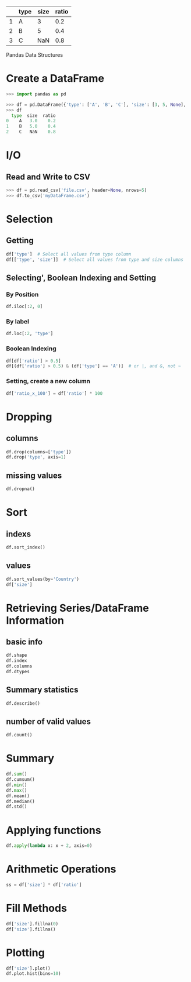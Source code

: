
| | type | size | ratio |
| --- | --- | --- | --- | 
|1	| A | 3 | 0.2 |
|2	| B | 5 | 0.4 |
|3	| C | NaN | 0.8 |

Pandas Data Structures

# Create a DataFrame
```python
>>> import pandas as pd

>>> df = pd.DataFrame({'type': ['A', 'B', 'C'], 'size': [3, 5, None], 'ratio': [0.2, 0.4, 0.8]})
>>> df
  type  size  ratio
0    A   3.0    0.2
1    B   5.0    0.4
2    C   NaN    0.8

```

# I/O
## Read and Write to CSV
```python
>>> df = pd.read_csv('file.csv', header=None, nrows=5)
>>> df.to_csv('myDataFrame.csv')
```

# Selection
## Getting
```python
df['type']  # Select all values from type column
df[['type', 'size']]  # Select all values from type and size columns
```
## Selecting', Boolean Indexing and Setting
### By Position
```python
df.iloc[:2, 0]
```
### By label
```python
df.loc[:2, 'type']
```	
### Boolean Indexing
```python
df[df['ratio'] > 0.5]
df[(df['ratio'] > 0.5) & (df['type'] == 'A')]  # or |, and &, not ~
```
### Setting, create a new column
```python
df['ratio_x_100'] = df['ratio'] * 100
```
# Dropping
## columns
```python
df.drop(columns=['type'])
df.drop('type', axis=1)
```
## missing values
```python
df.dropna()
```
# Sort
## indexs
```python
df.sort_index()
```
## values
```python
df.sort_values(by='Country') 
df['size']
```
# Retrieving Series/DataFrame Information
## basic info
```python
df.shape
df.index
df.columns
df.dtypes
```
## Summary statistics
```python
df.describe()
```
## number of valid values
```python
df.count()
```
# Summary
```python
df.sum()
df.cumsum()
df.min()
df.max()
df.mean()
df.median()
df.std()
```
# Applying functions
```python
df.apply(lambda x: x + 2, axis=0)
```
# Arithmetic Operations
```python
ss = df['size'] * df['ratio']
```
# Fill Methods
```python
df['size'].fillna(0)
df['size'].fillna()
```

# Plotting
```python
df['size'].plot()
df.plot.hist(bins=10)
```